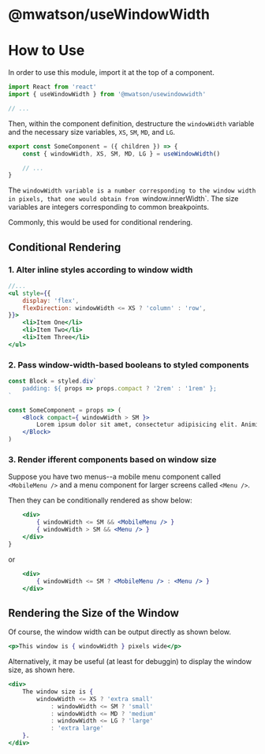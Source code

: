 # @mwatson/useWindowWidth


# How to Use

In order to use this module, import it at the top of a component.

```jsx
import React from 'react'
import { useWindowWidth } from '@mwatson/usewindowwidth'

// ...

```

Then, within the component definition, destructure the `windowWidth` variable and the necessary size variables, `XS`, `SM`, `MD`, and `LG`.


```jsx
export const SomeComponent = ({ children }) => {
    const { windowWidth, XS, SM, MD, LG } = useWindowWidth()

    // ...
}
```

The `windowWidth variable is a number corresponding to the window width in pixels, that one would obtain from `window.innerWidth`. The size variables are integers corresponding to common breakpoints.

Commonly, this would be used for conditional rendering.

## Conditional Rendering

### 1. Alter inline styles according to window width

```jsx
//...
<ul style={{
    display: 'flex',
    flexDirection: windowWidth <= XS ? 'column' : 'row',
}}>
    <li>Item One</li>
    <li>Item Two</li>
    <li>Item Three</li>
</ul>
```

### 2. Pass window-width-based booleans to styled components

```jsx            
const Block = styled.div`
    padding: ${ props => props.compact ? '2rem' : '1rem' };
`

const SomeComponent = props => (
    <Block compact={ windowWidth > SM }>
        Lorem ipsum dolor sit amet, consectetur adipisicing elit. Animi tempora error repudiandae facilis! Ipsum enim fuga sunt accusantium natus, quae ea quo nulla cum iure. Rem a dicta, iste porro.
    </Block>
)
```

### 3. Render ifferent components based on window size

Suppose you have two menus--a mobile menu component called `<MobileMenu />` and a menu component for larger screens called `<Menu />`.

Then they can be conditionally rendered as show below:

```jsx
    <div>
        { windowWidth <= SM && <MobileMenu /> }
        { windowWidth > SM && <Menu /> }
    </div>
}
```

or

```jsx
    <div>
        { windowWidth <= SM ? <MobileMenu /> : <Menu /> }
    </div>
```

## Rendering the Size of the Window

Of course, the window width can be output directly as shown below.

```jsx
<p>This window is { windowWidth } pixels wide</p>
```

Alternatively, it may be useful (at least for debuggin) to display the window size, as shown here.

```jsx
<div>
    The window size is {
        windowWidth <= XS ? 'extra small'
            : windowWidth <= SM ? 'small'
            : windowWidth <= MD ? 'medium'
            : windowWidth <= LG ? 'large'
            : 'extra large'
    }.
</div>
```